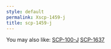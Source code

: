 ```yaml
---
style: default
permalink: Xscp-1459-j
title: scp-1459-j
---
```

You may also like:
[SCP-100-J](http://scp-wiki.net/scp-100-j)
[SCP-1637](http://scp-wiki.net/scp-1637)